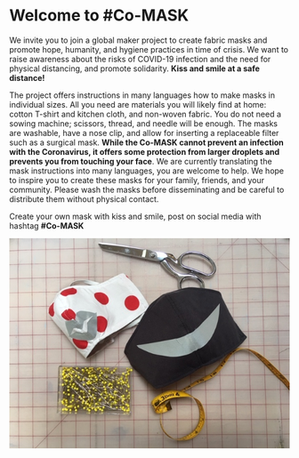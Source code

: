 # Welcome to #Co-MASK

We invite you to join a global maker project to create fabric masks and promote hope, humanity, and hygiene practices in time of crisis. We want to raise awareness about the risks of COVID-19 infection and the need for physical distancing, and promote solidarity. **Kiss and smile at a safe distance!**

The project offers instructions in many languages how to make masks in individual sizes. All you need are materials you will likely find at home: cotton T-shirt and kitchen cloth, and non-woven fabric. You do not need a sowing machine; scissors, thread, and needle will be enough. The masks are washable, have a nose clip, and allow for inserting a replaceable filter such as a surgical mask. **While the Co-MASK cannot prevent an infection with the Coronavirus, it offers some protection from larger droplets and prevents you from touching your face**. We are currently translating the mask instructions into many languages, you are welcome to help. We hope to inspire you to create these masks for your family, friends, and your community. Please wash the masks before disseminating and be careful to distribute them without physical contact. 

Create your own mask with kiss and smile, post on social media with hashtag **#Co-MASK**

![](media/image1.jpg)